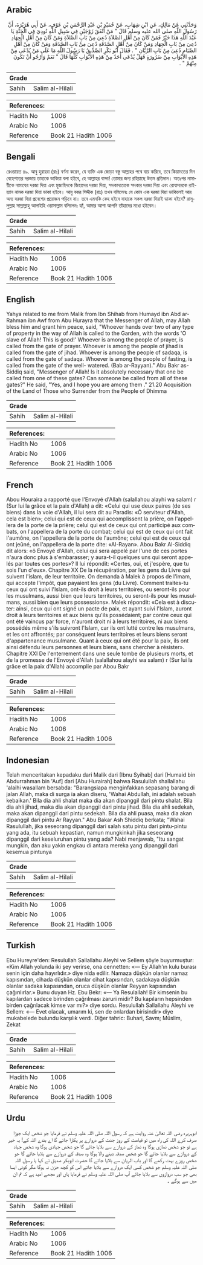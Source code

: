 ## Arabic


<div dir="rtl" lang="ar" style={{fontSize:'larger',backgroundColor:'#f8f9fa',padding:20}}>
وَحَدَّثَنِي عَنْ مَالِكٍ، عَنِ ابْنِ شِهَابٍ، عَنْ حُمَيْدِ بْنِ عَبْدِ الرَّحْمَنِ بْنِ عَوْفٍ، عَنْ أَبِي هُرَيْرَةَ، أَنَّ رَسُولَ اللَّهِ صلى الله عليه وسلم قَالَ ‏"‏ مَنْ أَنْفَقَ زَوْجَيْنِ فِي سَبِيلِ اللَّهِ نُودِيَ فِي الْجَنَّةِ يَا عَبْدَ اللَّهِ هَذَا خَيْرٌ فَمَنْ كَانَ مِنْ أَهْلِ الصَّلاَةِ دُعِيَ مِنْ بَابِ الصَّلاَةِ وَمَنْ كَانَ مِنْ أَهْلِ الْجِهَادِ دُعِيَ مِنْ بَابِ الْجِهَادِ وَمَنْ كَانَ مِنْ أَهْلِ الصَّدَقَةِ دُعِيَ مِنْ بَابِ الصَّدَقَةِ وَمَنْ كَانَ مِنْ أَهْلِ الصِّيَامِ دُعِيَ مِنْ بَابِ الرَّيَّانِ ‏"‏ ‏.‏ فَقَالَ أَبُو بَكْرٍ الصِّدِّيقُ يَا رَسُولَ اللَّهِ مَا عَلَى مَنْ يُدْعَى مِنْ هَذِهِ الأَبْوَابِ مِنْ ضَرُورَةٍ فَهَلْ يُدْعَى أَحَدٌ مِنْ هَذِهِ الأَبْوَابِ كُلِّهَا قَالَ ‏"‏ نَعَمْ وَأَرْجُو أَنْ تَكُونَ مِنْهُمْ ‏"‏ ‏.‏
</div>
<div style={{backgroundColor:'#f8f9fa',padding:20, marginBottom: 10}}><table> <thead> <tr> <th>Grade</th> <th></th> </tr> </thead> <tbody> <tr><td>Sahih</td><td>Salim al-Hilali</td></tr></tbody></table><table> <thead> <tr> <th>References:</th> <th></th> </tr> </thead> <tbody><tr><td>Hadith No</td><td>1006</td></tr><tr><td>Arabic No</td><td>1006</td></tr><tr><td>Reference</td><td>Book 21 Hadith 1006</td></tr></tbody></table></div>

## Bengali


<div dir="ltr" lang="bn" style={{fontSize:'larger',backgroundColor:'#f8f9fa',padding:20}}>
রেওয়ায়ত ৪৯. আবু হুরায়রা (রাঃ) বর্ণনা করেন, যে ব্যক্তি এক জোড়া বস্তু আল্লাহর পথে ব্যয় করিবে, তবে কিয়ামতের দিন বেহেশতের দরজায় তাহাকে ডাকিয়া বলা হইবে, হে আল্লাহর বান্দা! তোমার জন্য রহিয়াছে উত্তম প্রতিদান। অতঃপর নামায়ীকে নামাযের দরজা দিয়া এবং মুজাহিদকে জিহাদের দরজা দিয়া, সদকাদাতাকে সদকার দরজা দিয়া এবং রোযাদারকে রাইয়্যান নামক দরজা দিয়া ডাকা হইবে। আবু বকর সিদ্দীক (রাঃ) তখন বলিলেনঃ যে কোন এক দরজা দিয়া ডাকিলেই আর অন্য দরজা দিয়া প্রবেশের প্রয়োজন পড়িবে না। তবে এমনকি কেহ হইবে যাহাকে সকল দরজা দিয়াই ডাকা হইবে? রাসূলুল্লাহ সাল্লাল্লাহু আলাইহি ওয়াসাল্লাম বলিলেনঃ হ্যাঁ, আমার আশা আপনি তাঁহাদের মধ্যে হইবেন।
</div>
<div style={{backgroundColor:'#f8f9fa',padding:20, marginBottom: 10}}><table> <thead> <tr> <th>Grade</th> <th></th> </tr> </thead> <tbody> <tr><td>Sahih</td><td>Salim al-Hilali</td></tr></tbody></table><table> <thead> <tr> <th>References:</th> <th></th> </tr> </thead> <tbody><tr><td>Hadith No</td><td>1006</td></tr><tr><td>Arabic No</td><td>1006</td></tr><tr><td>Reference</td><td>Book 21 Hadith 1006</td></tr></tbody></table></div>

## English


<div dir="ltr" lang="en" style={{fontSize:'larger',backgroundColor:'#f8f9fa',padding:20}}>
Yahya related to me from Malik from Ibn Shihab from Humayd ibn Abd ar-Rahman ibn Awf from Abu Hurayra that the Messenger of Allah, may Allah bless him and grant him peace, said, "Whoever hands over two of any type of property in the way of Allah is called to the Garden, with the words 'O slave of Allah! This is good!' Whoever is among the people of prayer, is called from the gate of prayer. Whoever is among the people of jihad is called from the gate of jihad. Whoever is among the people of sadaqa, is called from the gate of sadaqa. Whoever is among the people of fasting, is called from the gate of the well- watered. (Bab ar-Rayyan)." Abu Bakr as-Siddiq said, "Messenger of Allah! Is it absolutely necessary that one be called from one of these gates? Can someone be called from all of these gates?" He said, "Yes, and I hope you are among them ." 21.20 Acquisition of the Land of Those who Surrender from the People of Dhimma
</div>
<div style={{backgroundColor:'#f8f9fa',padding:20, marginBottom: 10}}><table> <thead> <tr> <th>Grade</th> <th></th> </tr> </thead> <tbody> <tr><td>Sahih</td><td>Salim al-Hilali</td></tr></tbody></table><table> <thead> <tr> <th>References:</th> <th></th> </tr> </thead> <tbody><tr><td>Hadith No</td><td>1006</td></tr><tr><td>Arabic No</td><td>1006</td></tr><tr><td>Reference</td><td>Book 21 Hadith 1006</td></tr></tbody></table></div>

## French


<div dir="ltr" lang="fr" style={{fontSize:'larger',backgroundColor:'#f8f9fa',padding:20}}>
Abou Houraira a rapporté que l'Envoyé d'Allah (salallahou alayhi wa salam) r (Sur lui la grâce et la paix d'Allah) a dit: «Celui qui use deux paires (de ses biens) dans la voie d'Allah, il lui sera dit au Paradis: «Ô serviteur d'Allah, cela est bien»; celui qui est de ceux qui accomplissent la prière, on l'appellera de la porte de la prière; celui qui est de ceux qui ont participé aux combats, on l'appellera de la porte du combat; celui qui est de ceux qui ont fait l'aumône, on l'appellera de la porte de l'aumône; celui qui est de ceux qui ont jeûné, on l'appellera de la porte dite: «Al-Rayan». Abou Bakr Al-Siddiq dit alors: «ô Envoyé d'Allah, celui qui sera appelé par l'une de ces portes n'aura donc plus à s'embarasser; y aura-t-il quelques uns qui seront appelés par toutes ces portes»? Il lui répondit: «Certes, oui, et j'espère, que tu sois l'un d'eux». Chapitre XX De la récupération, par les gens du Livre qui suivent l'islam, de leur territoire. On demanda à Malek à propos de l'imam, qui accepte l'impôt, que payaient les gens (du Livre). Comment traites-tu ceux qui ont suivi l'Islam, ont-ils droit à leurs territoires, ou seront-ils pour les musulmans, aussi bien que leurs territoires, ou seront-ils pour les musulmans, aussi bien que leurs possessions». Malek répondit: «Cela est à discuter: ainsi, ceux qui ont signé un pacte de paix, et ayant suivi l'Islam, auront droit à leurs territoires et aux biens qu'ils possédaient; par contre ceux qui ont été vaincus par force, n'auront droit ni à leurs territoires, ni aux biens possédés même s'ils suivront l'Islam, car ils ont lutté contre les musulmans, et les ont affrontés; par conséquent leurs territoires et leurs biens seront d'appartenance musulmane. Quant à ceux qui ont été pour la paix, ils ont ainsi défendu leurs personnes et leurs biens, sans chercher à résister». Chapitre XXI De l'enterrement dans une seule tombe de plusieurs morts, et de la promesse de l'Envoyé d'Allah (salallahou alayhi wa salam) r (Sur lui la grâce et la paix d'Allah) accomplie par Abou Bakr
</div>
<div style={{backgroundColor:'#f8f9fa',padding:20, marginBottom: 10}}><table> <thead> <tr> <th>Grade</th> <th></th> </tr> </thead> <tbody> <tr><td>Sahih</td><td>Salim al-Hilali</td></tr></tbody></table><table> <thead> <tr> <th>References:</th> <th></th> </tr> </thead> <tbody><tr><td>Hadith No</td><td>1006</td></tr><tr><td>Arabic No</td><td>1006</td></tr><tr><td>Reference</td><td>Book 21 Hadith 1006</td></tr></tbody></table></div>

## Indonesian


<div dir="ltr" lang="id" style={{fontSize:'larger',backgroundColor:'#f8f9fa',padding:20}}>
Telah menceritakan kepadaku dari Malik dari [Ibnu Syihab] dari [Humaid bin Abdurrahman bin 'Auf] dari [Abu Hurairah] bahwa Rasulullah shallallahu 'alaihi wasallam bersabda: "Barangsiapa menginfakkan sepasang barang di jalan Allah, maka di surga ia akan diseru, 'Wahai Abdullah, ini adalah sebuah kebaikan.' Bila dia ahli shalat maka dia akan dipanggil dari pintu shalat. Bila dia ahli jihad, maka dia akan dipanggil dari pintu jihad. Bila dia ahli sedekah, maka akan dipanggil dari pintu sedekah. Bila dia ahli puasa, maka dia akan dipanggil dari pintu Ar Rayyan." Abu Bakar Ash Shiddiq berkata; "Wahai Rasulullah, jika seseorang dipanggil dari salah satu pintu dari pintu-pintu yang ada, itu sebuah kepastian, namun mungkinkah jika seseorang dipanggil dari keseluruhan pintu yang ada? Nabi menjawab, "Itu sangat mungkin, dan aku yakin engkau di antara mereka yang dipanggil dari kesemua pintunya
</div>
<div style={{backgroundColor:'#f8f9fa',padding:20, marginBottom: 10}}><table> <thead> <tr> <th>Grade</th> <th></th> </tr> </thead> <tbody> <tr><td>Sahih</td><td>Salim al-Hilali</td></tr></tbody></table><table> <thead> <tr> <th>References:</th> <th></th> </tr> </thead> <tbody><tr><td>Hadith No</td><td>1006</td></tr><tr><td>Arabic No</td><td>1006</td></tr><tr><td>Reference</td><td>Book 21 Hadith 1006</td></tr></tbody></table></div>

## Turkish


<div dir="ltr" lang="tr" style={{fontSize:'larger',backgroundColor:'#f8f9fa',padding:20}}>
Ebu Hureyre'den: Resulullah Sallallahu Aleyhi ve Sellem şöyle buyurmuştur: «Kim Allah yolunda iki şey verirse, ona cennetten: «— Ey Allah'ın kulu burası senin için daha hayırlıdır.» diye nida edilir. Namaza düşkün olanlar namaz kapısından, cihada düşkün olanlar cihat kapısından, sadakaya düşkün olanlar sadaka kapasından, oruca düşkün olanlar Reyyan kapısından çağırılırlar.» Bunu duyan Hz. Ebu Bekr: «— Ya Resulallah! Bir kimsenin bu kapılardan sadece birinden çağrılması zaruri midir? Bu kapıların hepsinden birden çağrılacak kimse var mı?» diye sordu. Resulullah Sallallahu Aleyhi ve Sellem: «— Evet olacak, umarım ki, sen de onlardan birisindir» diye mukabelede bulundu karşılık verdi. Diğer tahric: Buhari, Savm; Müslim, Zekat
</div>
<div style={{backgroundColor:'#f8f9fa',padding:20, marginBottom: 10}}><table> <thead> <tr> <th>Grade</th> <th></th> </tr> </thead> <tbody> <tr><td>Sahih</td><td>Salim al-Hilali</td></tr></tbody></table><table> <thead> <tr> <th>References:</th> <th></th> </tr> </thead> <tbody><tr><td>Hadith No</td><td>1006</td></tr><tr><td>Arabic No</td><td>1006</td></tr><tr><td>Reference</td><td>Book 21 Hadith 1006</td></tr></tbody></table></div>

## Urdu


<div dir="rtl" lang="ur" style={{fontSize:'larger',backgroundColor:'#f8f9fa',padding:20}}>
ابوہریرہ رضی اللہ تعالیٰ عنہ روایت ہے کہ رسول اللہ صلی اللہ علیہ وسلم نے فرمایا جو شخص ایک جوڑا صرف کرے اللہ کی راہ میں تو قیامت کے روز جنت کے دروازے پر پکارا جائے گا اے بندے اللہ کے! یہ خیر ہے تو جو شخص نمازی ہوگا وہ نماز کے دروازے سے بلایا جائے گا جو شخص جہادی ہوگا وہ شخص جہاد کے دروازے سے بلایا جائے گا جو شخص صدقہ دینے والا ہوگا وہ صدقہ کے دروازے سے بلایا جائے گا جو شخص روزے بہت رکھے گا اور باب الریان سے بلایا جائے گا حضرت ابوبکر صدیق نے کہا یا رسول اللہ صلی اللہ علیہ وسلم جو شخص کسی ایک دروازے سے بلایا جائے اس کو کچھ حزن نہ ہوگا مگر کوئی ایسا بھی جو سب دروازوں سے بلایا جائے آپ صلی اللہ علیہ وسلم نے فرمایا ہاں اور مجھے امید ہے کہ تم ان میں سے ہوگے ۔
</div>
<div style={{backgroundColor:'#f8f9fa',padding:20, marginBottom: 10}}><table> <thead> <tr> <th>Grade</th> <th></th> </tr> </thead> <tbody> <tr><td>Sahih</td><td>Salim al-Hilali</td></tr></tbody></table><table> <thead> <tr> <th>References:</th> <th></th> </tr> </thead> <tbody><tr><td>Hadith No</td><td>1006</td></tr><tr><td>Arabic No</td><td>1006</td></tr><tr><td>Reference</td><td>Book 21 Hadith 1006</td></tr></tbody></table></div>